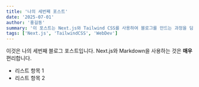 ```yaml
---
title: '나의 세번째 포스트'
date: '2025-07-01'
author: '홍길동'
summary: '이 포스트는 Next.js와 Tailwind CSS를 사용하여 블로그를 만드는 과정을 담고 있습니다. 기본적인 설정부터 시작하여 동적 라우팅까지 다룹니다.'
tags: ['Next.js', 'TailwindCSS', 'WebDev']
---
```


이것은 나의 세번째 블로그 포스트입니다.
Next.js와 Markdown을 사용하는 것은 **매우** 편리합니다.

- 리스트 항목 1
- 리스트 항목 2